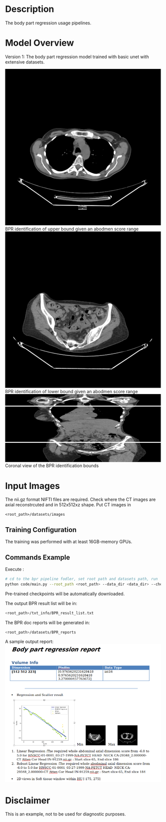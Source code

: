 # Description

The body part regression usage pipelines.

# Model Overview

Version 1: The body part regression model trained with basic unet with extensive datasets. 

![Alt text](./docs/img/sample1.png)
BPR identification of upper bound given an abodmen score range
![Alt text](./docs/img/sample2.png)
BPR identification of lower bound given an abodmen score range
![Alt text](./docs/img/sample3.png)
Coronal view of the BPR identification bounds

# Input Images
The nii.gz format NIFTI files are required. Check where the CT images are axial reconstrcuted and in 512x512xz shape. 
Put CT images in 
```
<root_path>/datasets/images
```

## Training Configuration

The training was performed with at least 16GB-memory GPUs.


## Commands Example

Execute :


```bash
# cd to the bpr pipeline fodler, set root path and datasets path, run
python code/main.py --root_path <root_path> --data_dir <data_dir> --checkpoint_BPR <file path to download>
```

Pre-trained checkpoints will be automatically downloaded.

The output BPR result list will be in:
```bash
<root_path>/txt_info/BPR_result_list.txt
```

The BPR doc reports will be generated in:
```bash
<root_path>/datasets/BPR_reports
```

A sample output report: 
![Alt text](./docs/img/report.png)


# Disclaimer

This is an example, not to be used for diagnostic purposes.

